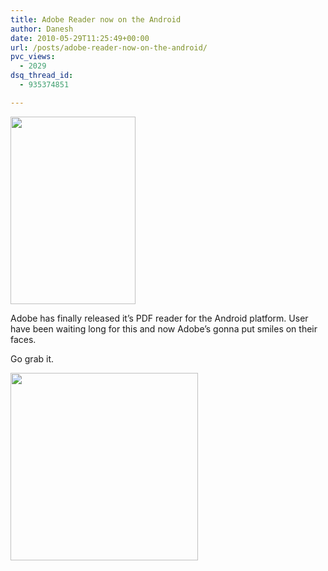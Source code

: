 ```yaml
---
title: Adobe Reader now on the Android
author: Danesh
date: 2010-05-29T11:25:49+00:00
url: /posts/adobe-reader-now-on-the-android/
pvc_views:
  - 2029
dsq_thread_id:
  - 935374851

---
```

<img loading="lazy" class="size-full wp-image-2152 alignleft" title="reader-200x300" src="/wp-content/uploads/2010/05/reader-200x300.jpg" alt="" width="200" height="300" />

Adobe has finally released it&#8217;s PDF reader for the Android platform. User have been waiting long for this and now Adobe&#8217;s gonna put smiles on their faces.

Go grab it.

<img loading="lazy" class="alignnone size-full wp-image-2151" title="android-app-adobe-reader-qr-code" src="/wp-content/uploads/2010/05/android-app-adobe-reader-qr-code.png" alt="" width="300" height="300" srcset="/wp-content/uploads/2010/05/android-app-adobe-reader-qr-code.png 300w, /wp-content/uploads/2010/05/android-app-adobe-reader-qr-code-150x150.png 150w" sizes="(max-width: 300px) 100vw, 300px" />